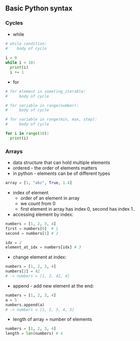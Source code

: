 ## Basic Python syntax

### Cycles
- while
``` python
# while condition:
#    body of cycle
 
i = 0
while i < 10:
  print(i)
  i += 1

```

- for
``` python
# for element in someting_iterable:
#     body of cycle

# for variable in range(number):
#     body of cycle

# for variable in range(min, max, step):
#     body of cycle

for i in range(10):
  print(i)
```

### Arrays
- data structure that can hold multiple elements
- ordered - the order of elements matters
- in python - elements can be of different types

``` python
array = [1, "abc", True, 1.4]
```
- index of element 
  - order of an element in array
  - we count from 0
  - first element in array has index 0, second has index 1..
- accessing element by index:
``` python 
numbers = [1, 2, 3, 4]
first = numbers[0]  # 1
second = numbers[1] # 2

idx = 2
element_at_idx = numbers[idx] # 3
```
- change element at index:
``` python
numbers = [1, 2, 3, 4]
numbers[2] = 42 
# -> numbers = [1, 2, 42, 4]
```
- append - add new element at the end:
``` python 
numbers = [1, 2, 3, 4]
a = 5
numbers.append(a)
# -> numbers = [1, 2, 3, 4, 5]
```
- length of array = number of elements
``` python
numbers = [1, 2, 3, 4]
length = len(numbers) # 4
```
